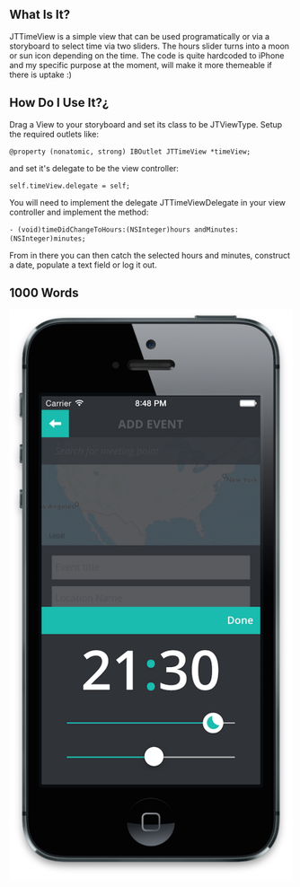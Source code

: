 ## What Is It?

JTTimeView is a simple view that can be used programatically or via a storyboard to select time via two sliders. The hours slider turns into a moon or sun icon depending on the time. The code is quite hardcoded to iPhone and my specific purpose at the moment, will make it more themeable if there is uptake :)

## How Do I Use It?¿

Drag a View to your storyboard and set its class to be JTViewType. Setup the required outlets like:

	@property (nonatomic, strong) IBOutlet JTTimeView *timeView;

and set it's delegate to be the view controller:

	self.timeView.delegate = self;

You will need to implement the delegate JTTimeViewDelegate in your view controller and implement the method:

	- (void)timeDidChangeToHours:(NSInteger)hours andMinutes:(NSInteger)minutes;
	
From in there you can then catch the selected hours and minutes, construct a date, populate a text field or log it out. 

## 1000 Words

![](https://github.com/voidet/JTTimeView/blob/master/screen.png?raw=true)